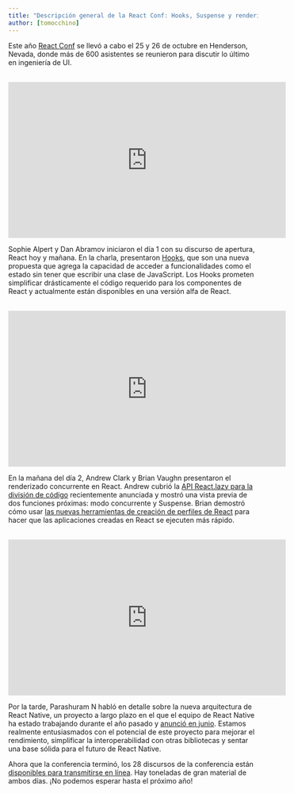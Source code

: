 ```yaml
---
title: "Descripción general de la React Conf: Hooks, Suspense y renderizado concurrente"
author: [tomocchino]
---
```


Este año [React Conf](https://conf.reactjs.org/) se llevó a cabo el 25 y 26 de octubre en Henderson, Nevada, donde más de 600 asistentes se reunieron para discutir lo último en ingeniería de UI.

<br>

<iframe width="560" height="315" src="https://www.youtube.com/embed/V-QO-KO90iQ" frameborder="0" allow="accelerometer; autoplay; encrypted-media; gyroscope; picture-in-picture" allowfullscreen></iframe>

Sophie Alpert y Dan Abramov iniciaron el día 1 con su discurso de apertura, React hoy y mañana. En la charla, presentaron [Hooks](/docs/hooks-intro.html), que son una nueva propuesta que agrega la capacidad de acceder a funcionalidades como el estado sin tener que escribir una clase de JavaScript. Los Hooks prometen simplificar drásticamente el código requerido para los componentes de React y actualmente están disponibles en una versión alfa de React.

<br>

<iframe width="560" height="315" src="https://www.youtube.com/embed/ByBPyMBTzM0" frameborder="0" allow="accelerometer; autoplay; encrypted-media; gyroscope; picture-in-picture" allowfullscreen></iframe>

En la mañana del día 2, Andrew Clark y Brian Vaughn presentaron el renderizado concurrente en React. Andrew cubrió la [API React.lazy para la división de código](/blog/2018/10/23/react-v-16-6.html) recientemente anunciada y mostró una vista previa de dos funciones próximas: modo concurrente y Suspense. Brian demostró cómo usar [las nuevas herramientas de creación de perfiles de React](/blog/2018/09/10/introducing-the-react-profiler.html) para hacer que las aplicaciones creadas en React se ejecuten más rápido.


<br>

<iframe width="560" height="315" src="https://www.youtube.com/embed/UcqRXTriUVI" frameborder="0" allow="accelerometer; autoplay; encrypted-media; gyroscope; picture-in-picture" allowfullscreen></iframe>

Por la tarde, Parashuram N habló en detalle sobre la nueva arquitectura de React Native, un proyecto a largo plazo en el que el equipo de React Native ha estado trabajando durante el año pasado y [anunció en junio](https://reactnative.dev/blog/2018/06/14/state-of-react-native-2018). Estamos realmente entusiasmados con el potencial de este proyecto para mejorar el rendimiento, simplificar la interoperabilidad con otras bibliotecas y sentar una base sólida para el futuro de React Native.

Ahora que la conferencia terminó, los 28 discursos de la conferencia están [disponibles para transmitirse en línea](https://www.youtube.com/playlist?list=PLPxbbTqCLbGE5AihOSExAa4wUM-P42EIJ). Hay toneladas de gran material de ambos días. ¡No podemos esperar hasta el próximo año!

